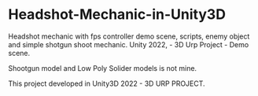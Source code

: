 # Headshot-Mechanic-in-Unity3D
Headshot mechanic with fps controller demo scene, scripts, enemy object and simple shotgun shoot mechanic. Unity 2022, - 3D Urp Project - Demo scene.

Shootgun model and Low Poly Solider models is not mine.

This project developed in Unity3D 2022 - 3D URP PROJECT.
